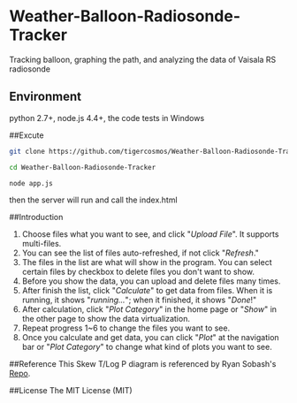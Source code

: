 # Weather-Balloon-Radiosonde-Tracker
Tracking balloon, graphing the path, and analyzing the data of Vaisala RS radiosonde

## Environment
python 2.7+, node.js 4.4+, the code tests in Windows

##Excute
```bash
git clone https://github.com/tigercosmos/Weather-Balloon-Radiosonde-Tracker.git
```
```bash
cd Weather-Balloon-Radiosonde-Tracker
```
```bash
node app.js
```
then the server will run and call the index.html

##Introduction
<ol>
<li>Choose files what you want to see, and click "<i>Upload File</i>". It supports multi-files.&nbsp;</li>
<li>You can see the list of files auto-refreshed, if not click "<i>Refresh</i>."</li>
<li>The files in the list are what will show in the program. You can select certain files by checkbox to delete files you don't want to show.&nbsp;</li>
<li>Before you show the data, you can upload and delete files many times.</li>
<li>After finish the list, click "<i>Calculate</i>" to get data from files. When it is running, it shows "<i>running...</i>"; when it finished, it shows "<i>Done</i>!"</li>
<li>After calculation, click "<i>Plot Category</i>" in the home page or "<i>Show</i>" in the other page to show the data virtualization.&nbsp;</li>
<li>Repeat progress 1~6 to change the files you want to see.</li>
<li>Once you calculate and get data, you can click "<i>Plot</i>" at the navigation bar or "<i>Plot Category</i>" to change what kind of plots you want to see.</li>
 </ol>
 
##Reference 
This Skew T/Log P diagram is referenced by Ryan Sobash's <a href="https://github.com/rsobash/d3-skewt">Repo</a>.
 
##License 
The MIT License (MIT)
 
 
